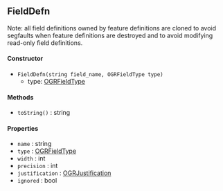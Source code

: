 ## FieldDefn

Note: all field definitions owned by feature definitions are cloned to avoid segfaults when feature definitions are destroyed and to avoid modifying read-only field definitions.

#### Constructor

- `FieldDefn(string field_name, OGRFieldType type)` 
    - type: [OGRFieldType](constants.md#field-types)

#### Methods

- `toString()` : string

#### Properties

- `name` : string
- `type` : [OGRFieldType](constants.md#field-types)
- `width` : int
- `precision` : int
- `justification` : [OGRJustification](constants.md#field-justification)
- `ignored` : bool